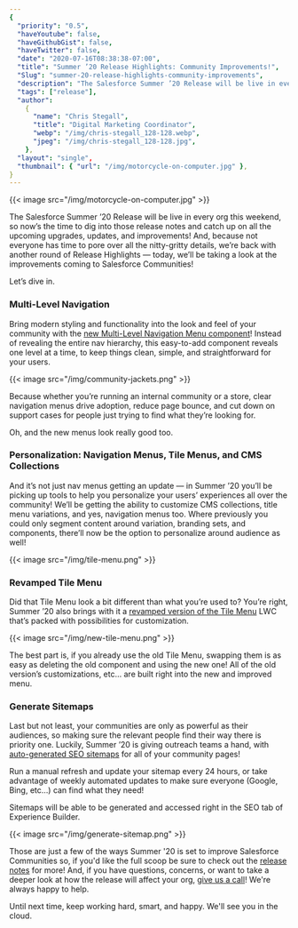 ```yaml
---
{
  "priority": "0.5",
  "haveYoutube": false,
  "haveGithubGist": false,
  "haveTwitter": false,
  "date": "2020-07-16T08:38:38-07:00",
  "title": "Summer ’20 Release Highlights: Community Improvements!",
  "Slug": "summer-20-release-highlights-community-improvements",
  "description": "The Salesforce Summer ’20 Release will be live in every org this weekend, so now’s the time to dig into those release notes and catch up...",
  "tags": ["release"],
  "author":
    {
      "name": "Chris Stegall",
      "title": "Digital Marketing Coordinator",
      "webp": "/img/chris-stegall_128-128.webp",
      "jpeg": "/img/chris-stegall_128-128.jpg",
    },
  "layout": "single",
  "thumbnail": { "url": "/img/motorcycle-on-computer.jpg" },
}
---
```


{{< image src="/img/motorcycle-on-computer.jpg" >}}

The Salesforce Summer ’20 Release will be live in every org this weekend, so now’s the time to dig into those release notes and catch up on all the upcoming upgrades, updates, and improvements! And, because not everyone has time to pore over all the nitty-gritty details, we’re back with another round of Release Highlights — today, we’ll be taking a look at the improvements coming to Salesforce Communities!

Let’s dive in.

### Multi-Level Navigation

Bring modern styling and functionality into the look and feel of your community with the [new Multi-Level Navigation Menu component](https://releasenotes.docs.salesforce.com/en-us/summer20/release-notes/rn_networks_components_multilevel_navigation_menu.htm)! Instead of revealing the entire nav hierarchy, this easy-to-add component reveals one level at a time, to keep things clean, simple, and straightforward for your users.

{{< image src="/img/community-jackets.png" >}}

Because whether you’re running an internal community or a store, clear navigation menus drive adoption, reduce page bounce, and cut down on support cases for people just trying to find what they’re looking for.

Oh, and the new menus look really good too.

### Personalization: Navigation Menus, Tile Menus, and CMS Collections

And it’s not just nav menus getting an update — in Summer ’20 you’ll be picking up tools to help you personalize your users’ experiences all over the community! We’ll be getting the ability to customize CMS collections, title menu variations, and yes, navigation menus too. Where previously you could only segment content around variation, branding sets, and components, there’ll now be the option to personalize around audience as well!

{{< image src="/img/tile-menu.png" >}}

### Revamped Tile Menu

Did that Tile Menu look a bit different than what you’re used to? You’re right, Summer ’20 also brings with it a [revamped version of the Tile Menu](https://releasenotes.docs.salesforce.com/en-us/summer20/release-notes/rn_networks_tile_menu_revamp.htm) LWC that’s packed with possibilities for customization.

{{< image src="/img/new-tile-menu.png" >}}

The best part is, if you already use the old Tile Menu, swapping them is as easy as deleting the old component and using the new one! All of the old version’s customizations, etc… are built right into the new and improved menu.

### Generate Sitemaps

Last but not least, your communities are only as powerful as their audiences, so making sure the relevant people find their way there is priority one. Luckily, Summer ’20 is giving outreach teams a hand, with [auto-generated SEO sitemaps](https://releasenotes.docs.salesforce.com/en-us/summer20/release-notes/rn_networks_generate_manual_SEO_sitemap.htm) for all of your community pages!

Run a manual refresh and update your sitemap every 24 hours, or take advantage of weekly automated updates to make sure everyone (Google, Bing, etc…) can find what they need!

Sitemaps will be able to be generated and accessed right in the SEO tab of Experience Builder.

{{< image src="/img/generate-sitemap.png" >}}

Those are just a few of the ways Summer '20 is set to improve Salesforce Communities so, if you'd like the full scoop be sure to check out the [release notes](https://releasenotes.docs.salesforce.com/en-us/summer20/release-notes/rn_networks.htm) for more! And, if you have questions, concerns, or want to take a deeper look at how the release will affect your org, [give us a call](https://www.mkpartners.com/contact/)! We're always happy to help.

Until next time, keep working hard, smart, and happy. We'll see you in the cloud.
